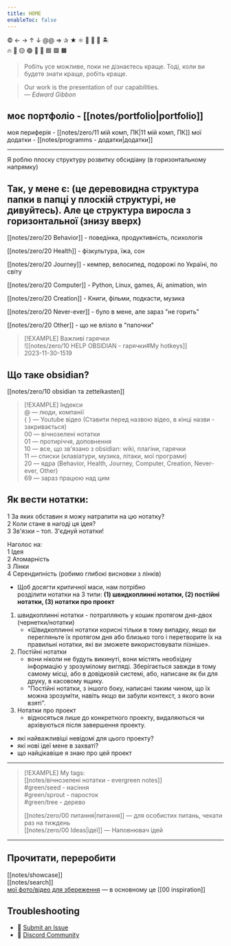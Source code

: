 ```yaml
---
title: HOME
enableToc: false
---
```


© ← → ↑ ↓  @@  =>  ✰ ★ ⚛ 🌲 🌱 🍃 🏝️  
🔥 🔴 🟡 🟢 🎨 🔳 🟦 🟪 🟧  

> Робіть усе можливе, поки не дізнаєтесь краще. Тоді, коли ви будете знати краще, робіть краще.  

> Our work is the presentation of our capabilities.  
> — <cite>Edward Gibbon</cite>

## моє портфоліо - [[notes/portfolio|portfolio]]
моя периферія - [[notes/zero/11 мій комп, ПК|11 мій комп, ПК]]
мої додатки - [[notes/programms - додатки|додатки]]

---
Я роблю плоску структуру розвитку обсидіану (в горизонтальному напрямку)  
## Так, у мене є: (це деревовидна структура папки в папці у плоскій структурі, не дивуйтесь). Але це структура виросла з горизонтальної (знизу вверх)  

[[notes/zero/20 Behavior]] - поведінка, продуктивність, психологія  

[[notes/zero/20 Health]] - фізкультура, їжа, сон  

[[notes/zero/20 Journey]] - кемпер, велосипед, подорожі по Україні, по світу  

[[notes/zero/20 Computer]] - Python, Linux, games, Ai, animation, win  

[[notes/zero/20 Creation]] - Книги, фільми, подкасти, музика  

[[notes/zero/20 Never-ever]] - було в мене, але зараз "не горить"  

[[notes/zero/20 Other]] - що не влізло в "папочки"  

> [!EXAMPLE] Важливі гарячки  
>![[notes/zero/10 HELP OBSIDIAN - гарячки#My hotkeys]]  
2023-11-30-1519
## Що таке obsidian?  
[[notes/zero/10 obsidian та zettelkasten]]  

> [!EXAMPLE] Індекси  
 >@ — люди, компанії  
> { } — Youtube відео (Ставити перед назвою відео, в кінці назви - закривається)  
> 00 — вічнозелені нотатки  
> 01 — протиріччя, доповнення  
> 10 — все, що зв'язано з obsidian: wiki, плагіни, гарячки  
> 11 — списки (клавіатури, музика, літаки, мої програми)  
> 20 — ядра (Behavior, Health, Journey, Computer, Creation, Never-ever, Other)  
> 69 — зараз працюю над цим  

## Як вести нотатки:
1 За яких обставин я можу натрапити на цю нотатку?  
2 Коли стане в нагоді ця ідея?  
3 Зв'язки – топ. З'єднуй нотатки!  

Наголос на:  
	1 Ідея  
	2 Атомарність  
	3 Лінки  
	4 Серендипність (робимо глибокі висновки з лінків)  

- Щоб досягти критичної маси, нам потрібно  
розділити нотатки на 3 типи: **(1) швидкоплинні нотатки, (2) постійні нотатки, (3) нотатки про проект**  
1. швидкоплинні нотатки - потрапляють у кошик протягом дня-двох (чернетки/нотатки)  
	 - «Швидкоплинні нотатки корисні тільки в тому випадку, якщо ви перегляньте їх протягом дня або близько того і перетворите їх на правильні нотатки, які ви зможете використовувати пізніше».  
2. Постійні нотатки 
	 - вони ніколи не будуть викинуті, вони містять необхідну інформацію у зрозумілому вигляді. Зберігається завжди в тому самому місці, або в довідковій системі, або, написане як би для друку, в касовому ящику.  
	 - "Постійні нотатки, з іншого боку, написані таким чином, що їх можна зрозуміти, навіть якщо ви забули контекст, з якого вони взяті".  
3. Нотатки про проект 
	- відносяться лише до конкретного проекту, видаляються чи архівуються після завершення проекту.  

- які найважливіші невідомі для цього проекту?  
- які нові ідеї мене в захваті?  
- що найцікавіше я знаю про цей проект  

--------------

> [!EXAMPLE] My tags:  
> [[notes/вічнозелені нотатки - evergreen notes]]  
#green/seed  - насіння  
#green/sprout  - паросток  
#green/tree  - дерево
>  
 > [[notes/zero/00 питання|питання]] — для особистих питань, чекати раз на тиждень  
 > [[notes/zero/00 Ideas|ідеї]] — Наповнювач ідей  

------

## Прочитати, переробити  
[[notes/showcase]]  
[[notes/search]]  
[мої фото/відео для збереження](https://www.flickr.com/photos/198062248@N07/albums/with/72177720307332226) — в основному це [[00 inspiration]]

## Troubleshooting
- 🐛 [Submit an Issue](https://github.com/jackyzha0/quartz/issues)
- 👀 [Discord Community](https://discord.gg/cRFFHYye7t)



